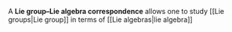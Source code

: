 A **Lie group–Lie algebra correspondence** allows one to study [[Lie groups|Lie group]] in terms of [[Lie algebras|lie algebra]]